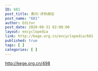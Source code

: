 ```yaml
---
ID: 681
post_title: 素问·评热病论
post_name: "681"
author: Editor
post_date: 2020-08-31 02:00:00
layout: encyclopedia
link: http://kege.org.cn/encyclopedia/681
published: true
tags: [ ]
categories: [ ]
---
```

http://kege.org.cn/498